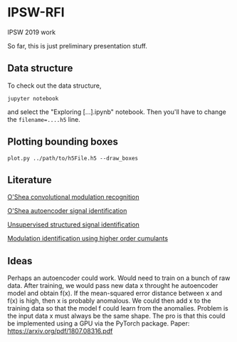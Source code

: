 # IPSW-RFI
IPSW 2019 work

So far, this is just preliminary presentation stuff.

## Data structure
To check out the data structure,

`jupyter notebook` 

and select the "Exploring [...].ipynb" notebook. Then you'll have to change the `filename=....h5` line.

## Plotting bounding boxes

`plot.py ../path/to/h5File.h5 --draw_boxes`

## Literature
[O'Shea convolutional modulation recognition](https://arxiv.org/pdf/1602.04105.pdf)

[O'Shea autoencoder signal identification](https://arxiv.org/pdf/1611.00303.pdf)

[Unsupervised structured signal identification](https://arxiv.org/pdf/1604.07078.pdf)

[Modulation identification using higher order cumulants](./docs/1-s2.0-S1874490716301094-main.pdf)

## Ideas
Perhaps an autoencoder could work. Would need to train on a bunch of raw data. After training, we would pass new data x throught he autoencoder model and obtain f(x). If the mean-squared error distance between x and f(x) is high, then x is probably anomalous. We could then add x to the training data so that the model f could learn from the anomalies. Problem is the input data x must always be the same shape. The pro is that this could be implemented using a GPU via the PyTorch package.
Paper: https://arxiv.org/pdf/1807.08316.pdf
